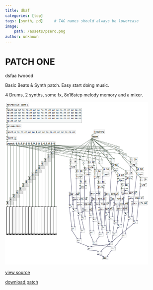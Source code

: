```yaml
---
title: dkaf
categories: [top]
tags: [synth, pd]     # TAG names should always be lowercase
image: 
    path: /assets/pzero.png
author: unknown
---
```


# PATCH ONE

dsfaa twoood


Basic Beats & Synth patch. Easy start doing music.

4 Drums, 2 synths, some fx, 8x16step melody memory and a mixer.

![patch](/assets/pzero.png)

[view source](/assets/pzero.txt)

[download patch](/assets/pzero.pd)
